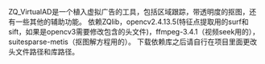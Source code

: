 ZQ_VirtualAD是一个植入虚拟广告的工具，包括区域跟踪，带透明度的抠图，还有一些其他的辅助功能。
依赖ZQlib，opencv2.4.13.5(特征点提取用的surf和sift，如果是opencv3需要修改包含的头文件)，ffmpeg-3.4.1（视频seek用的）， suitesparse-metis（抠图解方程用的）。
下载依赖库之后请自行在项目里面更改头文件路径和库路径。